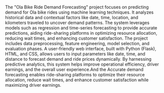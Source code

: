 The "Ola Bike Ride Demand Forecasting" project focuses on predicting demand for Ola bike rides using machine learning techniques. It analyzes historical data and contextual factors like date, time, location, and kilometers traveled to uncover demand patterns. The system leverages models such as regression and time-series forecasting to provide accurate predictions, aiding ride-sharing platforms in optimizing resource allocation, reducing wait times, and enhancing customer satisfaction. The project includes data preprocessing, feature engineering, model selection, and evaluation phases. A user-friendly web interface, built with Python (Flask), HTML, and CSS, allows users to input parameters like date, time, and distance to forecast demand and ride prices dynamically. By harnessing predictive analytics, this system helps improve operational efficiency, driver earnings, and the overall user experience.And the Accurate demand forecasting enables ride-sharing platforms to optimize their resource allocation, reduce wait times, and enhance customer satisfaction while maximizing driver earnings.
